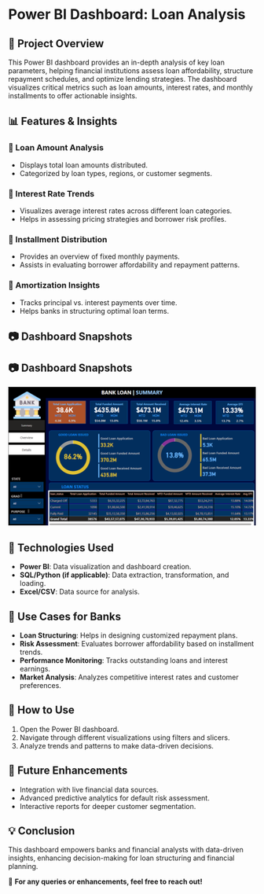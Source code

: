 # Power BI Dashboard: Loan Analysis

## 📌 Project Overview
This Power BI dashboard provides an in-depth analysis of key loan parameters, helping financial institutions assess loan affordability, structure repayment schedules, and optimize lending strategies. The dashboard visualizes critical metrics such as loan amounts, interest rates, and monthly installments to offer actionable insights.

## 📊 Features & Insights
### 🔹 Loan Amount Analysis
- Displays total loan amounts distributed.
- Categorized by loan types, regions, or customer segments.

### 🔹 Interest Rate Trends
- Visualizes average interest rates across different loan categories.
- Helps in assessing pricing strategies and borrower risk profiles.

### 🔹 Installment Distribution
- Provides an overview of fixed monthly payments.
- Assists in evaluating borrower affordability and repayment patterns.

### 🔹 Amortization Insights
- Tracks principal vs. interest payments over time.
- Helps banks in structuring optimal loan terms.

## 📷 Dashboard Snapshots
## 📷 Dashboard Snapshots
![Dashboard Overview](P1.png)

## 🚀 Technologies Used
- **Power BI**: Data visualization and dashboard creation.
- **SQL/Python (if applicable)**: Data extraction, transformation, and loading.
- **Excel/CSV**: Data source for analysis.

## 🏦 Use Cases for Banks
- **Loan Structuring**: Helps in designing customized repayment plans.
- **Risk Assessment**: Evaluates borrower affordability based on installment trends.
- **Performance Monitoring**: Tracks outstanding loans and interest earnings.
- **Market Analysis**: Analyzes competitive interest rates and customer preferences.

## 📌 How to Use
1. Open the Power BI dashboard.
2. Navigate through different visualizations using filters and slicers.
3. Analyze trends and patterns to make data-driven decisions.

## 🎯 Future Enhancements
- Integration with live financial data sources.
- Advanced predictive analytics for default risk assessment.
- Interactive reports for deeper customer segmentation.

## 💡 Conclusion
This dashboard empowers banks and financial analysts with data-driven insights, enhancing decision-making for loan structuring and financial planning.

🔗 **For any queries or enhancements, feel free to reach out!**

